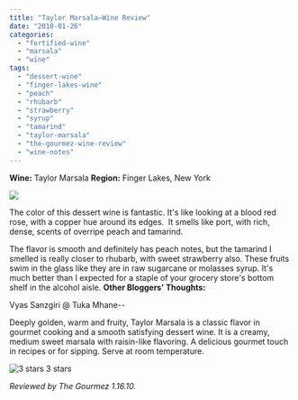 ```yaml
---
title: "Taylor Marsala—Wine Review"
date: "2010-01-26"
categories:
  - "fortified-wine"
  - "marsala"
  - "wine"
tags:
  - "dessert-wine"
  - "finger-lakes-wine"
  - "peach"
  - "rhubarb"
  - "strawberry"
  - "syrup"
  - "tamarind"
  - "taylor-marsala"
  - "the-gourmez-wine-review"
  - "wine-notes"
---
```


**Wine:** Taylor Marsala **Region:** Finger Lakes, New York

![](http://www.rebeccagomezfarrell.com/gourmez/photos/taylormarsala.jpg)

The color of this dessert wine is fantastic. It's like looking at a blood red rose, with a copper hue around its edges.  It smells like port, with rich, dense, scents of overripe peach and tamarind.

The flavor is smooth and definitely has peach notes, but the tamarind I smelled is really closer to rhubarb, with sweet strawberry also. These fruits swim in the glass like they are in raw sugarcane or molasses syrup. It's much better than I expected for a staple of your grocery store's bottom shelf in the alcohol aisle. **Other Bloggers' Thoughts:**

Vyas Sanzgiri @ Tuka Mhane--

Deeply golden, warm and fruity, Taylor Marsala is a classic flavor in gourmet cooking and a smooth satisfying dessert wine. It is a creamy, medium sweet marsala with raisin-like flavoring. A delicious gourmet touch in recipes or for sipping. Serve at room temperature.




<div class="caption">

![3 stars](http://s3.amazonaws.com/thegourmez-wpmedia/2009/02/rating_avocado1.gif "rating_avocado1") 3 stars</div>


_Reviewed by The Gourmez 1.16.10._
